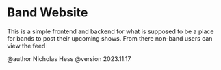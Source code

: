 # Band Website

This is a simple frontend and backend for what is supposed to be a place for 
bands to post their upcoming shows. From there non-band users can view the feed

@author Nicholas Hess
@version 2023.11.17
